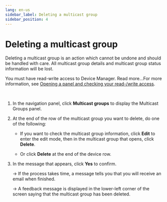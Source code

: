 ```yaml
---
lang: en-us
sidebar_label: Deleting a multicast group
sidebar_position: 4
---
```


# Deleting a multicast group

Deleting a multicast group is an action which cannot be undone and
should be handled with care. All multicast group details and multicast
group status information will be lost.

You must have read-write access to Device Manager. Read more\...For more
information, see [Opening a panel and checking your read-/write access](../../use-interface.md#opening-a-panel-and-checking-your-read-write-access).

 

1.  In the navigation panel, click **Multicast groups** to display the
    Multicast Groups panel.

2.  At the end of the row of the multicast group you want to delete, do
    one of the following:

    - If you want to check the multicast group information, click
      **Edit** to enter the edit mode, then in the multicast group that
      opens, click **Delete**.

    - Or click **Delete** at the end of the device row.

3.  In the message that appears, click **Yes** to confirm.

    -\> If the process takes time, a message tells you that you will
    receive an email when finished.

    -\> A feedback message is displayed in the lower-left corner of the
    screen saying that the multicast group has been deleted.
